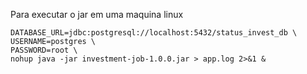Para executar o jar em uma maquina linux

    DATABASE_URL=jdbc:postgresql://localhost:5432/status_invest_db \
    USERNAME=postgres \
    PASSWORD=root \
    nohup java -jar investment-job-1.0.0.jar > app.log 2>&1 &